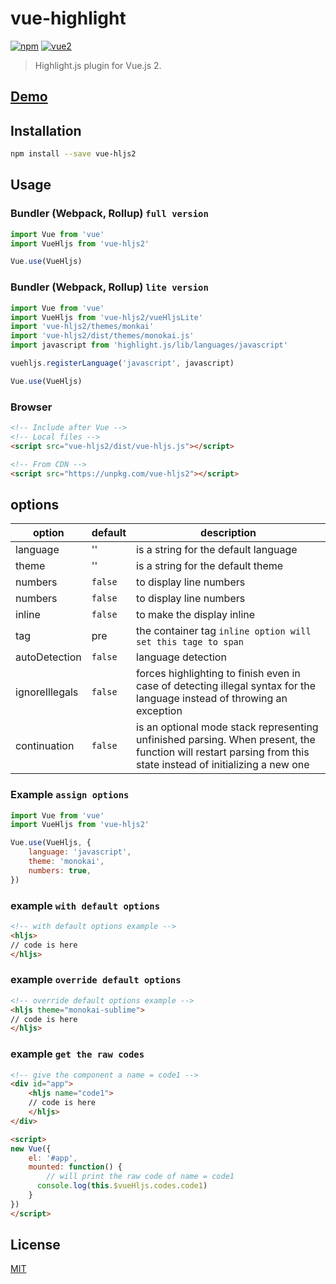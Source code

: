 # vue-highlight

[![npm](https://img.shields.io/npm/v/vue-hljs2.svg)](https://www.npmjs.com/package/vue-hljs2) [![vue2](https://img.shields.io/badge/vue-2.x-brightgreen.svg)](https://vuejs.org/)

> Highlight.js plugin for Vue.js 2.

## [Demo](http://vue-hljs2.osamaesmail.info)

## Installation

```bash
npm install --save vue-hljs2
```

## Usage

### Bundler (Webpack, Rollup) `full version`

```js
import Vue from 'vue'
import VueHljs from 'vue-hljs2'

Vue.use(VueHljs)
```

### Bundler (Webpack, Rollup) `lite version`

```js
import Vue from 'vue'
import VueHljs from 'vue-hljs2/vueHljsLite'
import 'vue-hljs2/themes/monkai'
import 'vue-hljs2/dist/themes/monokai.js'
import javascript from 'highlight.js/lib/languages/javascript'

vuehljs.registerLanguage('javascript', javascript)

Vue.use(VueHljs)
```

### Browser

```html
<!-- Include after Vue -->
<!-- Local files -->
<script src="vue-hljs2/dist/vue-hljs.js"></script>

<!-- From CDN -->
<script src="https://unpkg.com/vue-hljs2"></script>
```

## options
|option|default|description|
|---|---|---|
|language|''|is a string for the default language|
|theme|''|is a string for the default theme|
|numbers|`false`|to display line numbers|
|numbers|`false`|to display line numbers|
|inline|`false`|to make the display inline|
|tag|pre|the container tag `inline option will set this tage to span`|
|autoDetection|`false`|language detection|
|ignoreIllegals|`false`|forces highlighting to finish even in case of detecting illegal syntax for the language instead of throwing an exception|
|continuation|`false`|is an optional mode stack representing unfinished parsing. When present, the function will restart parsing from this state instead of initializing a new one|

### Example `assign options`

```js
import Vue from 'vue'
import VueHljs from 'vue-hljs2'

Vue.use(VueHljs, {
    language: 'javascript',
    theme: 'monokai',
    numbers: true,
})
```

### example `with default options`

```html
<!-- with default options example -->
<hljs>
// code is here
</hljs>
```

### example `override default options`

```html
<!-- override default options example -->
<hljs theme="monokai-sublime">
// code is here
</hljs>
```

### example `get the raw codes`

```html
<!-- give the component a name = code1 -->
<div id="app">
    <hljs name="code1">
    // code is here
    </hljs>
</div>

<script>
new Vue({
    el: '#app',
    mounted: function() {
        // will print the raw code of name = code1
      console.log(this.$vueHljs.codes.code1)
    }
})
</script>
```

## License

[MIT](http://opensource.org/licenses/MIT)
